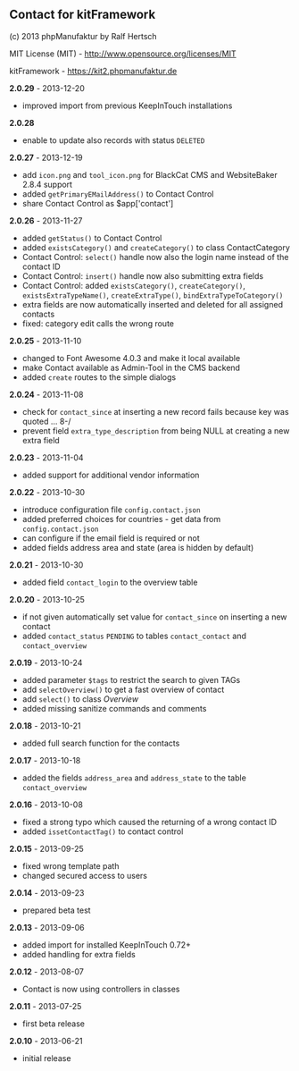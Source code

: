 ## Contact for kitFramework ##

(c) 2013 phpManufaktur by Ralf Hertsch

MIT License (MIT) - <http://www.opensource.org/licenses/MIT>

kitFramework - <https://kit2.phpmanufaktur.de>

**2.0.29** - 2013-12-20

* improved import from previous KeepInTouch installations

**2.0.28**

* enable to update also records with status `DELETED`

**2.0.27** - 2013-12-19

* add `icon.png` and `tool_icon.png` for BlackCat CMS and WebsiteBaker 2.8.4 support
* added `getPrimaryEMailAddress()` to Contact Control
* share Contact Control as $app['contact']

**2.0.26** - 2013-11-27

* added `getStatus()` to Contact Control
* added `existsCategory()` and `createCategory()` to class ContactCategory
* Contact Control: `select()` handle now also the login name instead of the contact ID
* Contact Control: `insert()` handle now also submitting extra fields
* Contact Control: added `existsCategory()`, `createCategory()`, `existsExtraTypeName()`, `createExtraType()`, `bindExtraTypeToCategory()`
* extra fields are now automatically inserted and deleted for all assigned contacts
* fixed: category edit calls the wrong route

**2.0.25** - 2013-11-10

* changed to Font Awesome 4.0.3 and make it local available
* make Contact available as Admin-Tool in the CMS backend
* added `create` routes to the simple dialogs

**2.0.24** - 2013-11-08

* check for `contact_since` at inserting a new record fails because key was quoted ... 8-/
* prevent field `extra_type_description` from being NULL at creating a new extra field

**2.0.23** - 2013-11-04

* added support for additional vendor information

**2.0.22** - 2013-10-30

* introduce configuration file `config.contact.json`
* added preferred choices for countries - get data from `config.contact.json`
* can configure if the email field is required or not
* added fields address area and state (area is hidden by default)

**2.0.21** - 2013-10-30

* added field `contact_login` to the overview table

**2.0.20** - 2013-10-25

* if not given automatically set value for `contact_since` on inserting a new contact
* added `contact_status` `PENDING` to tables `contact_contact` and `contact_overview`

**2.0.19** - 2013-10-24

* added parameter `$tags` to restrict the search to given TAGs
* add `selectOverview()` to get a fast overview of contact
* add `select()` to class *Overview*
* added missing sanitize commands and comments

**2.0.18** - 2013-10-21

* added full search function for the contacts

**2.0.17** - 2013-10-18

* added the fields `address_area` and `address_state` to the table `contact_overview`

**2.0.16** - 2013-10-08

* fixed a strong typo which caused the returning of a wrong contact ID 
* added `issetContactTag()` to contact control 

**2.0.15** - 2013-09-25

* fixed wrong template path
* changed secured access to users

**2.0.14** - 2013-09-23

* prepared beta test

**2.0.13** - 2013-09-06

* added import for installed KeepInTouch 0.72+
* added handling for extra fields

**2.0.12** - 2013-08-07

* Contact is now using controllers in classes

**2.0.11** - 2013-07-25

* first beta release

**2.0.10** - 2013-06-21

* initial release
